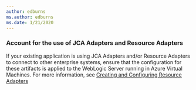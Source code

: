 ```yaml
---
author: edburns
ms.author: edburns
ms.date: 1/21/2020
---
```


### Account for the use of JCA Adapters and Resource Adapters

If your existing application is using JCA Adapters and/or Resource Adapters to connect to other enterprise systems, ensure that the configuration for these artifacts is applied to the WebLogic Server running in Azure Virtual Machines. For more information, see [Creating and Configuring Resource Adapters](https://docs.oracle.com/middleware/12213/wls/ADAPT/creating.htm)
